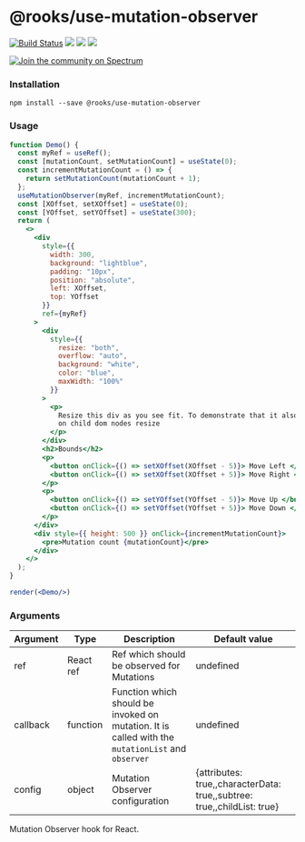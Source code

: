 # @rooks/use-mutation-observer

[![Build Status](https://travis-ci.org/imbhargav5/rooks.svg?branch=master)](https://travis-ci.org/imbhargav5/rooks) ![](https://img.shields.io/npm/v/@rooks/use-mutation-observer/latest.svg) ![](https://img.shields.io/npm/l/@rooks/use-mutation-observer.svg) ![](https://img.shields.io/bundlephobia/min/@rooks/use-mutation-observer.svg)

<a href="https://spectrum.chat/rooks"><img src="https://withspectrum.github.io/badge/badge.svg" alt="Join the community on Spectrum"/></a>

### Installation

```
npm install --save @rooks/use-mutation-observer
```

### Usage

```jsx
function Demo() {
  const myRef = useRef();
  const [mutationCount, setMutationCount] = useState(0);
  const incrementMutationCount = () => {
    return setMutationCount(mutationCount + 1);
  };
  useMutationObserver(myRef, incrementMutationCount);
  const [XOffset, setXOffset] = useState(0);
  const [YOffset, setYOffset] = useState(300);
  return (
    <>
      <div
        style={{
          width: 300,
          background: "lightblue",
          padding: "10px",
          position: "absolute",
          left: XOffset,
          top: YOffset
        }}
        ref={myRef}
      >
        <div
          style={{
            resize: "both",
            overflow: "auto",
            background: "white",
            color: "blue",
            maxWidth: "100%"
          }}
        >
          <p>
            Resize this div as you see fit. To demonstrate that it also updates
            on child dom nodes resize
          </p>
        </div>
        <h2>Bounds</h2>
        <p>
          <button onClick={() => setXOffset(XOffset - 5)}> Move Left </button>
          <button onClick={() => setXOffset(XOffset + 5)}> Move Right </button>
        </p>
        <p>
          <button onClick={() => setYOffset(YOffset - 5)}> Move Up </button>
          <button onClick={() => setYOffset(YOffset + 5)}> Move Down </button>
        </p>
      </div>
      <div style={{ height: 500 }} onClick={incrementMutationCount}>
        <pre>Mutation count {mutationCount}</pre>
      </div>
    </>
  );
}

render(<Demo/>)
```

### Arguments

| Argument | Type      | Description                                                                                       | Default value                                                           |
| -------- | --------- | ------------------------------------------------------------------------------------------------- | ----------------------------------------------------------------------- |
| ref      | React ref | Ref which should be observed for Mutations                                                        | undefined                                                               |
| callback | function  | Function which should be invoked on mutation. It is called with the `mutationList` and `observer` | undefined                                                               |
| config   | object    | Mutation Observer configuration                                                                   | {attributes: true,,characterData: true,,subtree: true,,childList: true} |

Mutation Observer hook for React.

